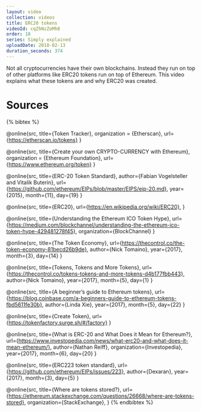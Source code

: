 ```yaml
---
layout: video
collection: videos
title: ERC20 tokens
videoId: cqZhNzZoMh8
order: 10
series: Simply explained
uploadDate: 2018-02-13
duration_seconds: 374
---
```


Not all cryptocurrencies have their own blockchains. Instead they run on top of other platforms like ERC20 tokens run on top of Ethereum. This video explains what these tokens are and why ERC20 was created.

# Sources
{% bibtex %}

@online{src,
    title={Token Tracker},
    organization = {Etherscan},
    url={https://etherscan.io/tokens}
}

@online{src,
    title={Create your own CRYPTO-CURRENCY with Ethereum},
    organization = {Ethereum Foundation},
    url={https://www.ethereum.org/token}
}

@online{src,
    title={ERC-20 Token Standard},
    author={Fabian Vogelsteller and Vitalik Buterin},
    url={https://github.com/ethereum/EIPs/blob/master/EIPS/eip-20.md},
    year={2015},
    month={11},
    day={19}
}

@online{src,
    title={ERC20},
    url={https://en.wikipedia.org/wiki/ERC20},
}

@online{src,
    title={Understanding the Ethereum ICO Token Hype},
    url={https://medium.com/blockchannel/understanding-the-ethereum-ico-token-hype-429481278f45},
    organization={BlockChannel}
}

@online{src,
    title={The Token Economy},
    url={https://thecontrol.co/the-token-economy-81becd26b9de},
    author={Nick Tomaino},
    year={2017},
    month={3},
    day={14}
}

@online{src,
    title={Tokens, Tokens and More Tokens},
    url={https://thecontrol.co/tokens-tokens-and-more-tokens-d4b177fbb443},
    author={Nick Tomaino},
    year={2017},
    month={5},
    day={1}
}

@online{src,
    title={A beginner’s guide to Ethereum tokens},
    url={https://blog.coinbase.com/a-beginners-guide-to-ethereum-tokens-fbd5611fe30b},
    author={Linda Xie},
    year={2017},
    month={5},
    day={22}
}

@online{src,
    title={Create Token},
    url={https://tokenfactory.surge.sh/#/factory}
}

@online{src,
    title={What is ERC-20 and What Does it Mean for Ethereum?},
    url={https://www.investopedia.com/news/what-erc20-and-what-does-it-mean-ethereum/},
    author={Nathan Reiff},
    organization={Investopedia},
    year={2017},
    month={6},
    day={20}
}

@online{src,
    title={ERC223 token standard},
    url={https://github.com/ethereum/EIPs/issues/223},
    author={Dexaran},
    year={2017},
    month={3},
    day={5}
}

@online{src,
    title={Where are tokens stored?},
    url={https://ethereum.stackexchange.com/questions/26668/where-are-tokens-stored},
    organization={StackExchange},
}
{% endbibtex %}